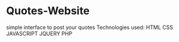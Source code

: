 # Quotes-Website
simple interface to post your quotes
Technologies used:
HTML
CSS
JAVASCRIPT
JQUERY
PHP
